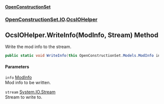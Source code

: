 #### [OpenConstructionSet](index.md 'index')
### [OpenConstructionSet.IO](index.md#OpenConstructionSet_IO 'OpenConstructionSet.IO').[OcsIOHelper](JZTSUWDp1bIPbzqkTvZY3Q.md 'OpenConstructionSet.IO.OcsIOHelper')
## OcsIOHelper.WriteInfo(ModInfo, Stream) Method
Write the mod info to the stream.  
```csharp
public static void WriteInfo(this OpenConstructionSet.Models.ModInfo info, System.IO.Stream stream);
```
#### Parameters
<a name='OpenConstructionSet_IO_OcsIOHelper_WriteInfo(OpenConstructionSet_Models_ModInfo_System_IO_Stream)_info'></a>
`info` [ModInfo](h0vCAhsmAC6iWOaLYw25cg.md 'OpenConstructionSet.Models.ModInfo')  
Mod info to be written.
  
<a name='OpenConstructionSet_IO_OcsIOHelper_WriteInfo(OpenConstructionSet_Models_ModInfo_System_IO_Stream)_stream'></a>
`stream` [System.IO.Stream](https://docs.microsoft.com/en-us/dotnet/api/System.IO.Stream 'System.IO.Stream')  
Stream to write to.
  
